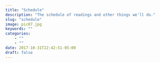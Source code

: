 ```yaml
---
title: "Schedule"
description: "The schedule of readings and other things we'll do."
slug: "schedule"
image: pic07.jpg
keywords: ""
categories:
    - ""
    - ""
date: 2017-10-31T22:42:51-05:00
draft: false
---
```

